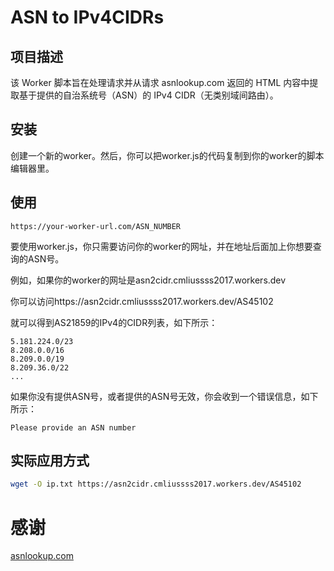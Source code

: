 # ASN to IPv4CIDRs

## 项目描述

该 Worker 脚本旨在处理请求并从请求 asnlookup.com 返回的 HTML 内容中提取基于提供的自治系统号（ASN）的 IPv4 CIDR（无类别域间路由）。

## 安装

创建一个新的worker。然后，你可以把worker.js的代码复制到你的worker的脚本编辑器里。

## 使用

``` arduino
https://your-worker-url.com/ASN_NUMBER
```

要使用worker.js，你只需要访问你的worker的网址，并在地址后面加上你想要查询的ASN号。

例如，如果你的worker的网址是asn2cidr.cmliussss2017.workers.dev

你可以访问https://asn2cidr.cmliussss2017.workers.dev/AS45102

就可以得到AS21859的IPv4的CIDR列表，如下所示：
``` arduino
5.181.224.0/23
8.208.0.0/16
8.209.0.0/19
8.209.36.0/22
...
```

如果你没有提供ASN号，或者提供的ASN号无效，你会收到一个错误信息，如下所示：
``` arduino
Please provide an ASN number
```

## 实际应用方式
``` bash
wget -O ip.txt https://asn2cidr.cmliussss2017.workers.dev/AS45102
```

# 感谢
[asnlookup.com](https://asnlookup.com/)
